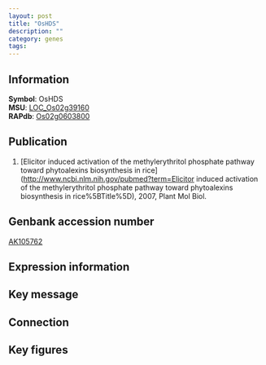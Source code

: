 ```yaml
---
layout: post
title: "OsHDS"
description: ""
category: genes
tags: 
---
```


## Information
__Symbol__: OsHDS  
__MSU__: [LOC_Os02g39160](http://rice.plantbiology.msu.edu/cgi-bin/ORF_infopage.cgi?orf=LOC_Os02g39160)  
__RAPdb__: [Os02g0603800](http://rapdb.dna.affrc.go.jp/viewer/gbrowse_details/irgsp1?name=Os02g0603800)  

## Publication
1. [Elicitor induced activation of the methylerythritol phosphate pathway toward phytoalexins biosynthesis in rice](http://www.ncbi.nlm.nih.gov/pubmed?term=Elicitor induced activation of the methylerythritol phosphate pathway toward phytoalexins biosynthesis in rice%5BTitle%5D), 2007, Plant Mol Biol.

## Genbank accession number
[AK105762](http://www.ncbi.nlm.nih.gov/nuccore/AK105762)  

## Expression information

## Key message

## Connection

## Key figures


